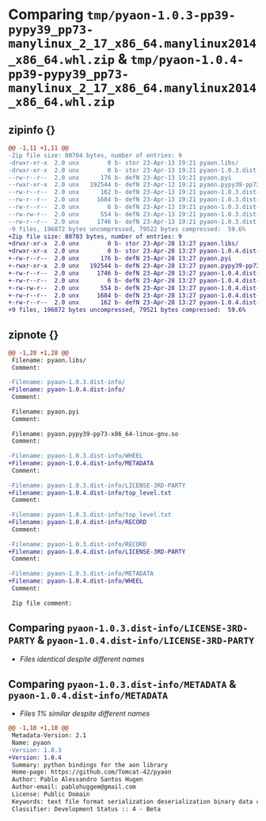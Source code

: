 # Comparing `tmp/pyaon-1.0.3-pp39-pypy39_pp73-manylinux_2_17_x86_64.manylinux2014_x86_64.whl.zip` & `tmp/pyaon-1.0.4-pp39-pypy39_pp73-manylinux_2_17_x86_64.manylinux2014_x86_64.whl.zip`

## zipinfo {}

```diff
@@ -1,11 +1,11 @@
-Zip file size: 80704 bytes, number of entries: 9
-drwxr-xr-x  2.0 unx        0 b- stor 23-Apr-13 19:21 pyaon.libs/
-drwxr-xr-x  2.0 unx        0 b- stor 23-Apr-13 19:21 pyaon-1.0.3.dist-info/
--rw-r--r--  2.0 unx      176 b- defN 23-Apr-13 19:21 pyaon.pyi
--rwxr-xr-x  2.0 unx   192544 b- defN 23-Apr-13 19:21 pyaon.pypy39-pp73-x86_64-linux-gnu.so
--rw-r--r--  2.0 unx      162 b- defN 23-Apr-13 19:21 pyaon-1.0.3.dist-info/WHEEL
--rw-r--r--  2.0 unx     1684 b- defN 23-Apr-13 19:21 pyaon-1.0.3.dist-info/LICENSE-3RD-PARTY
--rw-r--r--  2.0 unx        6 b- defN 23-Apr-13 19:21 pyaon-1.0.3.dist-info/top_level.txt
--rw-rw-r--  2.0 unx      554 b- defN 23-Apr-13 19:21 pyaon-1.0.3.dist-info/RECORD
--rw-r--r--  2.0 unx     1746 b- defN 23-Apr-13 19:21 pyaon-1.0.3.dist-info/METADATA
-9 files, 196872 bytes uncompressed, 79522 bytes compressed:  59.6%
+Zip file size: 80703 bytes, number of entries: 9
+drwxr-xr-x  2.0 unx        0 b- stor 23-Apr-28 13:27 pyaon.libs/
+drwxr-xr-x  2.0 unx        0 b- stor 23-Apr-28 13:27 pyaon-1.0.4.dist-info/
+-rw-r--r--  2.0 unx      176 b- defN 23-Apr-28 13:27 pyaon.pyi
+-rwxr-xr-x  2.0 unx   192544 b- defN 23-Apr-28 13:27 pyaon.pypy39-pp73-x86_64-linux-gnu.so
+-rw-r--r--  2.0 unx     1746 b- defN 23-Apr-28 13:27 pyaon-1.0.4.dist-info/METADATA
+-rw-r--r--  2.0 unx        6 b- defN 23-Apr-28 13:27 pyaon-1.0.4.dist-info/top_level.txt
+-rw-rw-r--  2.0 unx      554 b- defN 23-Apr-28 13:27 pyaon-1.0.4.dist-info/RECORD
+-rw-r--r--  2.0 unx     1684 b- defN 23-Apr-28 13:27 pyaon-1.0.4.dist-info/LICENSE-3RD-PARTY
+-rw-r--r--  2.0 unx      162 b- defN 23-Apr-28 13:27 pyaon-1.0.4.dist-info/WHEEL
+9 files, 196872 bytes uncompressed, 79521 bytes compressed:  59.6%
```

## zipnote {}

```diff
@@ -1,28 +1,28 @@
 Filename: pyaon.libs/
 Comment: 
 
-Filename: pyaon-1.0.3.dist-info/
+Filename: pyaon-1.0.4.dist-info/
 Comment: 
 
 Filename: pyaon.pyi
 Comment: 
 
 Filename: pyaon.pypy39-pp73-x86_64-linux-gnu.so
 Comment: 
 
-Filename: pyaon-1.0.3.dist-info/WHEEL
+Filename: pyaon-1.0.4.dist-info/METADATA
 Comment: 
 
-Filename: pyaon-1.0.3.dist-info/LICENSE-3RD-PARTY
+Filename: pyaon-1.0.4.dist-info/top_level.txt
 Comment: 
 
-Filename: pyaon-1.0.3.dist-info/top_level.txt
+Filename: pyaon-1.0.4.dist-info/RECORD
 Comment: 
 
-Filename: pyaon-1.0.3.dist-info/RECORD
+Filename: pyaon-1.0.4.dist-info/LICENSE-3RD-PARTY
 Comment: 
 
-Filename: pyaon-1.0.3.dist-info/METADATA
+Filename: pyaon-1.0.4.dist-info/WHEEL
 Comment: 
 
 Zip file comment:
```

## Comparing `pyaon-1.0.3.dist-info/LICENSE-3RD-PARTY` & `pyaon-1.0.4.dist-info/LICENSE-3RD-PARTY`

 * *Files identical despite different names*

## Comparing `pyaon-1.0.3.dist-info/METADATA` & `pyaon-1.0.4.dist-info/METADATA`

 * *Files 1% similar despite different names*

```diff
@@ -1,10 +1,10 @@
 Metadata-Version: 2.1
 Name: pyaon
-Version: 1.0.3
+Version: 1.0.4
 Summary: python bindings for the aon library
 Home-page: https://github.com/Tomcat-42/pyaon
 Author: Pablo Alessandro Santos Hugen
 Author-email: pablohuggem@gmail.com
 License: Public Domain
 Keywords: text file format serialization deserialization binary data compression
 Classifier: Development Status :: 4 - Beta
```

